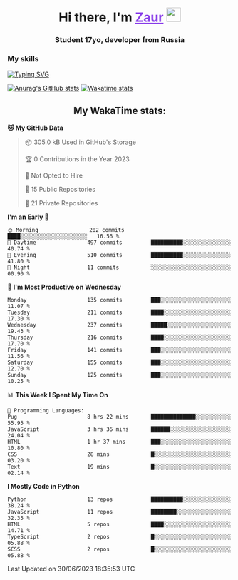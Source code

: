 <h1 align="center">
    Hi there, I'm 
    <a href="https://t.me/skyguy" target="_blank" style="color: #8C43EA">Zaur</a>
    <img src="https://github.com/blackcater/blackcater/raw/main/images/Hi.gif" height="32">
</h1>

<h3 align="center">
    Student 17yo, developer from Russia
</h3>  

### **My skills**
[![Typing SVG](https://readme-typing-svg.herokuapp.com?font=Oxanium&duration=3000&pause=1500&color=8C43EA&height=30&lines=Python:+FastAPI,+Flask,+Aiogram,+Telethon;SQL:+PostgreSQL,+SQLite;Javascript:+React.js;HTML,+CSS+(SCSS))](https://git.io/typing-svg)

[![Anurag's GitHub stats](https://github-readme-stats.vercel.app/api?username=mrskyguy&hide_title=true&count_private=true&show_icons=true&title_color=8C43EA&icon_color=BE57EA&bg_color=30,191919,341b56&text_color=B1B1B1&border_radius=10&hide_border=true)](https://github.com/anuraghazra/github-readme-stats)
[![Wakatime stats](https://github-readme-stats.vercel.app/api/wakatime?username=skyguy&hide_title=true&show_icons=true&title_color=8C43EA&icon_color=BE57EA&bg_color=30,191919,341b56&text_color=B1B1B1&border_radius=10&hide_border=true)](https://github.com/anuraghazra/github-readme-stats)


<h2 align="center"> My WakaTime stats: </h2>

<!--START_SECTION:waka-->
**🐱 My GitHub Data** 

> 📦 305.0 kB Used in GitHub's Storage 
 > 
> 🏆 0 Contributions in the Year 2023
 > 
> 🚫 Not Opted to Hire
 > 
> 📜 15 Public Repositories 
 > 
> 🔑 21 Private Repositories 
 > 
**I'm an Early 🐤** 

```text
🌞 Morning                202 commits         ████░░░░░░░░░░░░░░░░░░░░░   16.56 % 
🌆 Daytime                497 commits         ██████████░░░░░░░░░░░░░░░   40.74 % 
🌃 Evening                510 commits         ██████████░░░░░░░░░░░░░░░   41.80 % 
🌙 Night                  11 commits          ░░░░░░░░░░░░░░░░░░░░░░░░░   00.90 % 
```
📅 **I'm Most Productive on Wednesday** 

```text
Monday                   135 commits         ███░░░░░░░░░░░░░░░░░░░░░░   11.07 % 
Tuesday                  211 commits         ████░░░░░░░░░░░░░░░░░░░░░   17.30 % 
Wednesday                237 commits         █████░░░░░░░░░░░░░░░░░░░░   19.43 % 
Thursday                 216 commits         ████░░░░░░░░░░░░░░░░░░░░░   17.70 % 
Friday                   141 commits         ███░░░░░░░░░░░░░░░░░░░░░░   11.56 % 
Saturday                 155 commits         ███░░░░░░░░░░░░░░░░░░░░░░   12.70 % 
Sunday                   125 commits         ███░░░░░░░░░░░░░░░░░░░░░░   10.25 % 
```


📊 **This Week I Spent My Time On** 

```text
💬 Programming Languages: 
Pug                      8 hrs 22 mins       ██████████████░░░░░░░░░░░   55.95 % 
JavaScript               3 hrs 36 mins       ██████░░░░░░░░░░░░░░░░░░░   24.04 % 
HTML                     1 hr 37 mins        ███░░░░░░░░░░░░░░░░░░░░░░   10.80 % 
CSS                      28 mins             █░░░░░░░░░░░░░░░░░░░░░░░░   03.20 % 
Text                     19 mins             █░░░░░░░░░░░░░░░░░░░░░░░░   02.14 % 
```

**I Mostly Code in Python** 

```text
Python                   13 repos            ██████████░░░░░░░░░░░░░░░   38.24 % 
JavaScript               11 repos            ████████░░░░░░░░░░░░░░░░░   32.35 % 
HTML                     5 repos             ████░░░░░░░░░░░░░░░░░░░░░   14.71 % 
TypeScript               2 repos             █░░░░░░░░░░░░░░░░░░░░░░░░   05.88 % 
SCSS                     2 repos             █░░░░░░░░░░░░░░░░░░░░░░░░   05.88 % 
```




 Last Updated on 30/06/2023 18:35:53 UTC
<!--END_SECTION:waka-->
